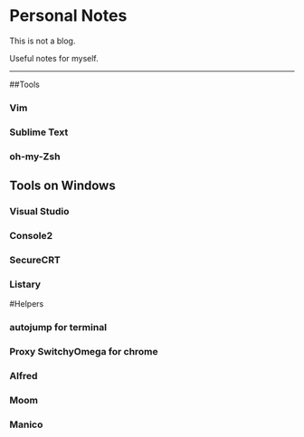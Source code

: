 Personal Notes
========
This is not a blog.

Useful notes for myself.

---

##Tools
### Vim

### Sublime Text

### oh-my-Zsh


## Tools on Windows
### Visual Studio

### Console2

### SecureCRT

### Listary




#Helpers
### autojump for terminal
### Proxy SwitchyOmega for chrome
### Alfred
### Moom
### Manico

